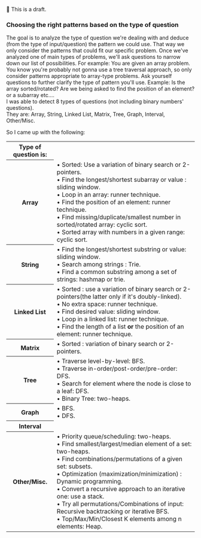 🚧 This is a draft.

### Choosing the right patterns based on the type of question

The goal is to analyze the type of question we're dealing with and deduce (from the type of input/question) the pattern we could use. That way we only
consider the patterns that could fit our specific problem. Once we've analyzed one of main types of problems, we'll ask questions to narrow down our 
list of possibilities. For example: You are given an array problem. You know you're probably not gonna use a tree traversal approach, so only consider 
patterns appropriate to array-type problems. Ask yourself questions to further clarify the type of pattern you'll use. Example: Is the array sorted/rotated? 
Are we being asked to find the position of an element? or a subarray etc.... <br>
I was able to detect 8 types of questions (not including binary numbers' questions). <br>
They are:
  Array, String, Linked List, Matrix, Tree, Graph, Interval, Other/Misc.

So I came up with the following:
<table>
  <tr>
    <th>Type of question is:</th>
    <th></th>
  </tr>  
  <tr>
    <th>Array</th>
    <td>
    &#8226; Sorted: Use a variation of binary search or 2-pointers. <br>
    &#8226; Find the longest/shortest subarray or value : sliding window. <br>
    &#8226; Loop in an array: runner technique. <br>
    &#8226; Find the position of an element: runner technique. <br>
    &#8226; Find missing/duplicate/smallest number in sorted/rotated array: cyclic sort. <br>
    &#8226; Sorted array with numbers in a given range: cyclic sort.
    </td>
  </tr>
  <tr>
    <th>String</th>
    <td>
    &#8226; Find the longest/shortest substring or value: sliding window.<br>
    &#8226; Search among strings : Trie.<br>
    &#8226; Find a common substring among a set of strings: hashmap or trie.
    </td>
  </tr>
    <tr>
    <th>Linked List</th>
    <td>
    &#8226; Sorted : use a variation of binary search or 2-pointers(the latter only if it's doubly-linked). <br>
    &#8226; No extra space: runner technique. <br>
    &#8226; Find desired value: sliding window. <br>
    &#8226; Loop in a linked list: runner technique. <br>
      &#8226; Find the length of a list <b>or</b> the position of an element: runner technique.
    </td>
  </tr>
  <tr>
    <th>Matrix</th>
    <td>
    &#8226; Sorted : variation of binary search or 2-pointers.
    </td>
  </tr>
  <tr>
    <th>Tree</th>
    <td>
    &#8226; Traverse level-by-level: BFS. <br>
    &#8226; Traverse in-order/post-order/pre-order: DFS. <br>
    &#8226; Search for element where the node is close to a leaf: DFS. <br>
    &#8226; Binary Tree: two-heaps.
    </td>
  </tr>
    <tr>
    <th>Graph</th>
    <td>
    &#8226; BFS. <br>
    &#8226; DFS.
    </td>
  </tr>
  <tr>
    <th>Interval</th>
    <td></td>
  </tr>
  <tr>
    <th>Other/Misc.</th>
    <td>
    &#8226; Priority queue/scheduling: two-heaps. <br>
    &#8226; Find smallest/largest/median element of a set: two-heaps. <br>
    &#8226; Find combinations/permutations of a given set: subsets. <br>
    &#8226; Optimization (maximization/minimization) : Dynamic programming. <br>
    &#8226; Convert a recursive approach to an iterative one: use a stack. <br>
    &#8226; Try all permutations/Combinations of input: Recursive backtracking or iterative BFS. <br>
    &#8226; Top/Max/Min/Closest K elements among n elements: Heap.
    </td>
  </tr>
</table>
